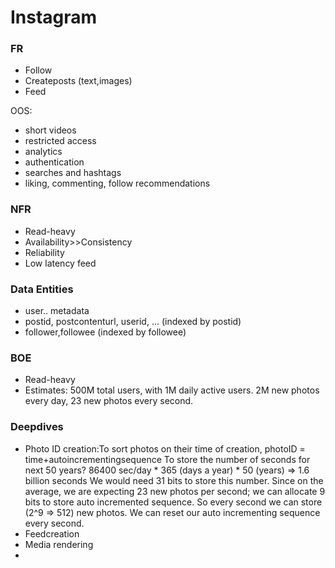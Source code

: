 # Instagram
### FR
* Follow
* Createposts (text,images)
* Feed

OOS:
* short videos
* restricted access
* analytics
* authentication
* searches and hashtags
* liking, commenting, follow recommendations

### NFR
* Read-heavy
* Availability>>Consistency
* Reliability
* Low latency feed

### Data Entities
* user.. metadata
* postid, postcontenturl, userid, ... (indexed by postid)
* follower,followee (indexed by followee)

### BOE
* Read-heavy 
* Estimates: 500M total users, with 1M daily active users. 2M new photos every day, 23 new photos every second.

### Deepdives
* Photo ID creation:To sort photos on their time of creation, photoID = time+autoincrementingsequence 
To store the number of seconds for next 50 years? 86400 sec/day * 365 (days a year) * 50 (years) => 1.6 billion seconds
We would need 31 bits to store this number. Since on the average, we are expecting 23 new photos per
second; we can allocate 9 bits to store auto incremented sequence. So every second we can store (2^9
=> 512) new photos. We can reset our auto incrementing sequence every second.
* Feedcreation
* Media rendering
* 
